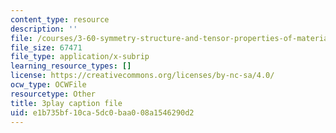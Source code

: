 ```yaml
---
content_type: resource
description: ''
file: /courses/3-60-symmetry-structure-and-tensor-properties-of-materials-fall-2005/e1b735bf10ca5dc0baa008a1546290d2_cUzZ-qu3xws.vtt
file_size: 67471
file_type: application/x-subrip
learning_resource_types: []
license: https://creativecommons.org/licenses/by-nc-sa/4.0/
ocw_type: OCWFile
resourcetype: Other
title: 3play caption file
uid: e1b735bf-10ca-5dc0-baa0-08a1546290d2
---
```

